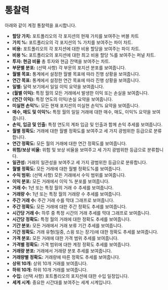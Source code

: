 # **통찰력**

아래와 같이 계정 통찰력을 표시합니다.
- **할당 가치:** 포트폴리오의 각 포지션의 현재 가치를 보여주는 버블 차트
- **가치 %:** 포트폴리오의 각 포지션의 % 가치를 보여주는 파이 차트.
- **비용:** 포트폴리오의 각 포지션에 대한 비용 할당을 보여주는 파이 차트.
- **비용 %:** 포트폴리오의 포지션에 대한 최고 비용 할당 %를 보여주는 퍼널 차트.
- **투자: 현금 비율** 총 투자와 현금 잔액을 보여주는 차트.
- **부문별 분포:** (선택 사항) 각 부문의 포지션 분포를 보여줍니다.
- **월별 목표:** 통계에서 설정한 월별 목표에 따라 진행 상황을 보여줍니다.
- **연간 목표:** 통계에서 설정한 연간 목표에 따라 진행 상황을 보여줍니다.
- **일별:** 달력 보기에서 일일 이익 요약을 보여줍니다.
- **(월별 이익):** 특정 월의 모든 거래에서 발생한 이익 또는 손실을 보여줍니다.
- **(연간 이익):** 특정 연도의 이익/손실 요약을 보여줍니다.
- **미실현 손익%:** 모든 현재 포지션의 미실현 손익% 요약을 보여줍니다.
- **매수, 매도 및 이익%:** 특정 월의 일일 거래에 대한 매수, 매도, 이익% 요약을 보여줍니다.
- **손익, 입금 및 인출:** 특정 연도의 계좌 입금 및 인출과 함께 손익 추세를 보여줍니다.
- **월별 정확도:** 거래에 대한 월별 정확도를 보여주고 세 가지 광범위한 등급으로 분류합니다.
- **연간 정확도:** 모든 월의 거래에 대한 연간 정확도를 보여줍니다.
- **위험/보상 비율:** 위험 및 보상 비율을 보여주고 세 가지 광범위한 등급으로 분류합니다.
- **일관성:** 거래의 일관성을 보여주고 세 가지 광범위한 등급으로 분류합니다.
- **월별 정확도:** 모든 거래에 대한 월별 정확도%를 보여줍니다.
- **수익 범위:** (선택 사항) 모든 거래에서 수익 범위를 보여줍니다.
- **이익 분포:** 모든 거래에서 이익 % 분포를 보여줍니다.
- **거래 수:** 1년 또는 특정 월의 거래 수 추세를 보여줍니다.
- **거래량 수:** 1년 또는 특정 월의 거래량 수 추세를 보여줍니다.
- **주간 거래 수:** 주간 거래 수를 막대 그래프로 보여줍니다.
- **주간 정확도:** 모든 거래에 대한 주간 정확도 추세를 보여줍니다.
- **시간당 거래 수:** 하루 중 특정 시간의 거래 추세를 막대 그래프로 보여줍니다.
- **시간당 정확도:** 특정 월의 거래에 대한 정확도 추세를 보여줍니다.
- **기간 분포:** 모든 거래에서 거래 보류 기간 추세를 보여줍니다.
- **기간 정확도:** 거래 유형(일중, 스윙 또는 장기)에 대한 정확도 추세를 보여줍니다.
- **가격 분포:** 모든 거래에 대한 가격 범위 추세를 보여줍니다.
- **가격별 정확도:** 가격 범위에 대한 계정 정확도 추세를 보여줍니다.
- **거래량 분포:** 거래에서 거래량 분포 추세를 보여줍니다.
- **거래량별 정확도:** 거래량에 따른 정확도 추세를 보여줍니다.
- **상위 10개:** 상위 10개 거래를 보여줍니다.
- **하위 10개:** 하위 10개 거래를 보여줍니다.
- **수입:** (선택 사항) 포트폴리오의 포지션에 대한 수입 일정입니다.
- **세계 시계:** 중요한 시간대를 보여주는 세계 시계입니다.

